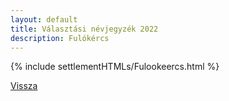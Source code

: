 ```yaml
---
layout: default
title: Választási névjegyzék 2022
description: Fulókércs
---
```


{% include settlementHTMLs/Fulookeercs.html %}

[Vissza](../)